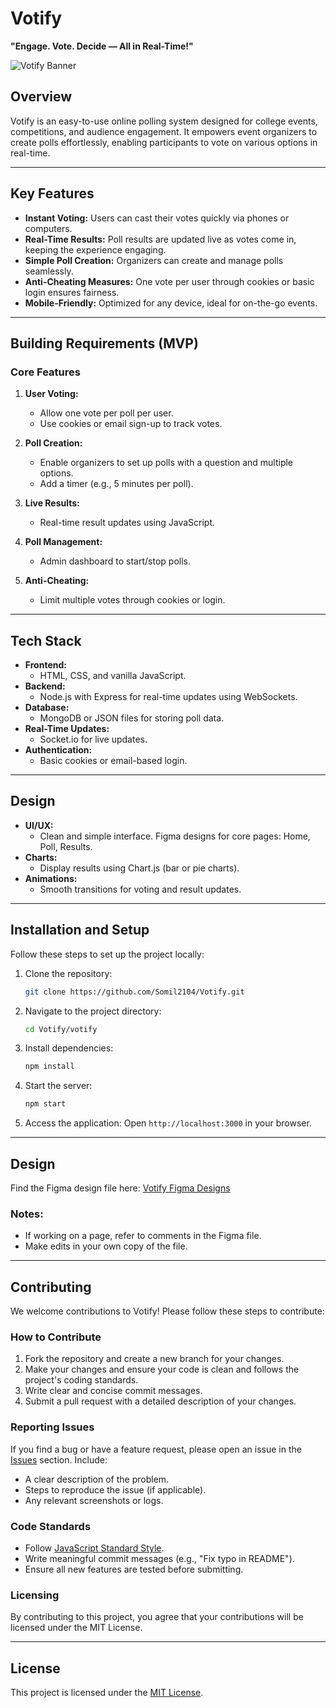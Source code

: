 # Votify

**"Engage. Vote. Decide — All in Real-Time!"**

![Votify Banner](./Banner.png) <!-- Add your banner image here -->

## Overview

Votify is an easy-to-use online polling system designed for college events, competitions, and audience engagement. It empowers event organizers to create polls effortlessly, enabling participants to vote on various options in real-time.

---

## Key Features

- **Instant Voting:** Users can cast their votes quickly via phones or computers.
- **Real-Time Results:** Poll results are updated live as votes come in, keeping the experience engaging.
- **Simple Poll Creation:** Organizers can create and manage polls seamlessly.
- **Anti-Cheating Measures:** One vote per user through cookies or basic login ensures fairness.
- **Mobile-Friendly:** Optimized for any device, ideal for on-the-go events.

---

## Building Requirements (MVP)

### Core Features

1. **User Voting:**
   - Allow one vote per poll per user.
   - Use cookies or email sign-up to track votes.

2. **Poll Creation:**
   - Enable organizers to set up polls with a question and multiple options.
   - Add a timer (e.g., 5 minutes per poll).

3. **Live Results:**
   - Real-time result updates using JavaScript.

4. **Poll Management:**
   - Admin dashboard to start/stop polls.

5. **Anti-Cheating:**
   - Limit multiple votes through cookies or login.

---

## Tech Stack

- **Frontend:**
  - HTML, CSS, and vanilla JavaScript.
- **Backend:**
  - Node.js with Express for real-time updates using WebSockets.
- **Database:**
  - MongoDB or JSON files for storing poll data.
- **Real-Time Updates:**
  - Socket.io for live updates.
- **Authentication:**
  - Basic cookies or email-based login.

---

## Design

- **UI/UX:**
  - Clean and simple interface. Figma designs for core pages: Home, Poll, Results.
- **Charts:**
  - Display results using Chart.js (bar or pie charts).
- **Animations:**
  - Smooth transitions for voting and result updates.

---

## Installation and Setup

Follow these steps to set up the project locally:

1. Clone the repository:
   ```bash
   git clone https://github.com/Somil2104/Votify.git
   ```

2. Navigate to the project directory:
   ```bash
   cd Votify/votify
   ```

3. Install dependencies:
   ```bash
   npm install
   ```

4. Start the server:
   ```bash
   npm start
   ```

5. Access the application:
   Open `http://localhost:3000` in your browser.

---

## Design

Find the Figma design file here: [Votify Figma Designs](https://www.figma.com/design/RlhrjSkortr6FLQDRyF68k/Votify?node-id=0-1&t=QuPx6rbVaSGWdx2M-1)

### Notes:
- If working on a page, refer to comments in the Figma file.
- Make edits in your own copy of the file.

---

## Contributing

We welcome contributions to Votify! Please follow these steps to contribute:

### How to Contribute

1. Fork the repository and create a new branch for your changes.
2. Make your changes and ensure your code is clean and follows the project's coding standards.
3. Write clear and concise commit messages.
4. Submit a pull request with a detailed description of your changes.

### Reporting Issues

If you find a bug or have a feature request, please open an issue in the [Issues](https://github.com/your-username/votify/issues) section. Include:
- A clear description of the problem.
- Steps to reproduce the issue (if applicable).
- Any relevant screenshots or logs.

### Code Standards

- Follow [JavaScript Standard Style](https://standardjs.com/).
- Write meaningful commit messages (e.g., "Fix typo in README").
- Ensure all new features are tested before submitting.

### Licensing

By contributing to this project, you agree that your contributions will be licensed under the MIT License.

---

## License

This project is licensed under the [MIT License](./votify/LICENSE).
